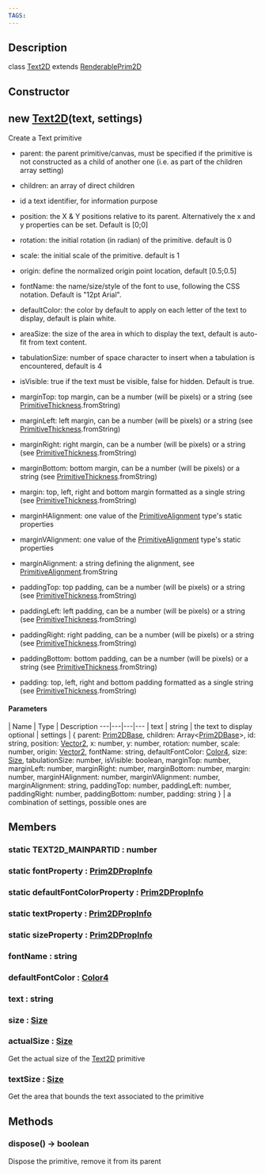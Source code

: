 ```yaml
---
TAGS:
---
```

## Description

class [Text2D](/classes/2.4/Text2D) extends [RenderablePrim2D](/classes/2.4/RenderablePrim2D)



## Constructor

## new [Text2D](/classes/2.4/Text2D)(text, settings)

Create a Text primitive

 - parent: the parent primitive/canvas, must be specified if the primitive is not constructed as a child of another one (i.e. as part of the children array setting)

 - children: an array of direct children

 - id a text identifier, for information purpose

 - position: the X & Y positions relative to its parent. Alternatively the x and y properties can be set. Default is [0;0]

 - rotation: the initial rotation (in radian) of the primitive. default is 0

 - scale: the initial scale of the primitive. default is 1

 - origin: define the normalized origin point location, default [0.5;0.5]

 - fontName: the name/size/style of the font to use, following the CSS notation. Default is "12pt Arial".

 - defaultColor: the color by default to apply on each letter of the text to display, default is plain white.

 - areaSize: the size of the area in which to display the text, default is auto-fit from text content.

 - tabulationSize: number of space character to insert when a tabulation is encountered, default is 4

 - isVisible: true if the text must be visible, false for hidden. Default is true.

 - marginTop: top margin, can be a number (will be pixels) or a string (see [PrimitiveThickness](/classes/2.4/PrimitiveThickness).fromString)

 - marginLeft: left margin, can be a number (will be pixels) or a string (see [PrimitiveThickness](/classes/2.4/PrimitiveThickness).fromString)

 - marginRight: right margin, can be a number (will be pixels) or a string (see [PrimitiveThickness](/classes/2.4/PrimitiveThickness).fromString)

 - marginBottom: bottom margin, can be a number (will be pixels) or a string (see [PrimitiveThickness](/classes/2.4/PrimitiveThickness).fromString)

 - margin: top, left, right and bottom margin formatted as a single string (see [PrimitiveThickness](/classes/2.4/PrimitiveThickness).fromString)

 - marginHAlignment: one value of the [PrimitiveAlignment](/classes/2.4/PrimitiveAlignment) type's static properties

 - marginVAlignment: one value of the [PrimitiveAlignment](/classes/2.4/PrimitiveAlignment) type's static properties

 - marginAlignment: a string defining the alignment, see [PrimitiveAlignment](/classes/2.4/PrimitiveAlignment).fromString

 - paddingTop: top padding, can be a number (will be pixels) or a string (see [PrimitiveThickness](/classes/2.4/PrimitiveThickness).fromString)

 - paddingLeft: left padding, can be a number (will be pixels) or a string (see [PrimitiveThickness](/classes/2.4/PrimitiveThickness).fromString)

 - paddingRight: right padding, can be a number (will be pixels) or a string (see [PrimitiveThickness](/classes/2.4/PrimitiveThickness).fromString)

 - paddingBottom: bottom padding, can be a number (will be pixels) or a string (see [PrimitiveThickness](/classes/2.4/PrimitiveThickness).fromString)

 - padding: top, left, right and bottom padding formatted as a single string (see [PrimitiveThickness](/classes/2.4/PrimitiveThickness).fromString)

#### Parameters
 | Name | Type | Description
---|---|---|---
 | text | string |  the text to display
optional | settings | { parent: [Prim2DBase](/classes/2.4/Prim2DBase),  children: Array&lt;[Prim2DBase](/classes/2.4/Prim2DBase)&gt;,  id: string,  position: [Vector2](/classes/2.4/Vector2),  x: number,  y: number,  rotation: number,  scale: number,  origin: [Vector2](/classes/2.4/Vector2),  fontName: string,  defaultFontColor: [Color4](/classes/2.4/Color4),  size: [Size](/classes/2.4/Size),  tabulationSize: number,  isVisible: boolean,  marginTop: number,  marginLeft: number,  marginRight: number,  marginBottom: number,  margin: number,  marginHAlignment: number,  marginVAlignment: number,  marginAlignment: string,  paddingTop: number,  paddingLeft: number,  paddingRight: number,  paddingBottom: number,  padding: string } |  a combination of settings, possible ones are
## Members

### static TEXT2D_MAINPARTID : number



### static fontProperty : [Prim2DPropInfo](/classes/2.4/Prim2DPropInfo)



### static defaultFontColorProperty : [Prim2DPropInfo](/classes/2.4/Prim2DPropInfo)



### static textProperty : [Prim2DPropInfo](/classes/2.4/Prim2DPropInfo)



### static sizeProperty : [Prim2DPropInfo](/classes/2.4/Prim2DPropInfo)



### fontName : string



### defaultFontColor : [Color4](/classes/2.4/Color4)



### text : string



### size : [Size](/classes/2.4/Size)



### actualSize : [Size](/classes/2.4/Size)

Get the actual size of the [Text2D](/classes/2.4/Text2D) primitive

### textSize : [Size](/classes/2.4/Size)

Get the area that bounds the text associated to the primitive

## Methods

### dispose() &rarr; boolean

Dispose the primitive, remove it from its parent
